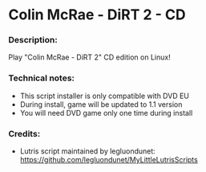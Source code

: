 # Colin McRae - DiRT 2 - CD
### Description:
Play "Colin McRae - DiRT 2" CD edition on Linux!
### Technical notes:
- This script installer is only compatible with DVD EU
- During install, game will be updated to 1.1 version
- You will need DVD game only one time during install
### Credits:
- Lutris script maintained by legluondunet: https://github.com/legluondunet/MyLittleLutrisScripts
